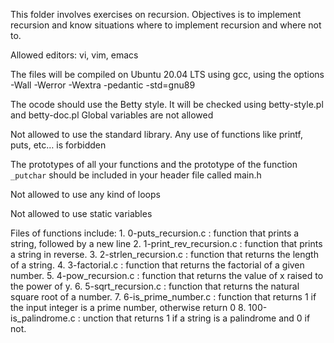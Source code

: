 This folder involves exercises on recursion. Objectives is to implement recursion and know situations where to implement recursion and where not to.

Allowed editors: vi, vim, emacs

The files will be compiled on Ubuntu 20.04 LTS using gcc, using the options -Wall -Werror -Wextra -pedantic -std=gnu89

The ocode should use the Betty style. It will be checked using betty-style.pl and betty-doc.pl
Global variables are not allowed

Not allowed to use the standard library. Any use of functions like printf, puts, etc… is forbidden

The prototypes of all your functions and the prototype of the function` _putchar` should be included in your header file called main.h

Not allowed to use any kind of loops

Not allowed to use static variables

Files of functions include:
	1. 0-puts_recursion.c : function that prints a string, followed by a new line
	2. 1-print_rev_recursion.c : function that prints a string in reverse.
	3. 2-strlen_recursion.c : function that returns the length of a string.
	4. 3-factorial.c : function that returns the factorial of a given number.
	5. 4-pow_recursion.c : function that returns the value of x raised to the power of y.
	6. 5-sqrt_recursion.c : function that returns the natural square root of a number.
	7. 6-is_prime_number.c : function that returns 1 if the input integer is a prime number, otherwise return 0
	8. 100-is_palindrome.c : unction that returns 1 if a string is a palindrome and 0 if not.


